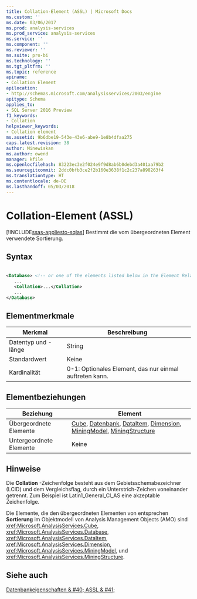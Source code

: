 ```yaml
---
title: Collation-Element (ASSL) | Microsoft Docs
ms.custom: ''
ms.date: 03/06/2017
ms.prod: analysis-services
ms.prod_service: analysis-services
ms.service: ''
ms.component: ''
ms.reviewer: ''
ms.suite: pro-bi
ms.technology: ''
ms.tgt_pltfrm: ''
ms.topic: reference
apiname:
- Collation Element
apilocation:
- http://schemas.microsoft.com/analysisservices/2003/engine
apitype: Schema
applies_to:
- SQL Server 2016 Preview
f1_keywords:
- Collation
helpviewer_keywords:
- Collation element
ms.assetid: 9b6dbe19-543e-43e6-abe9-1e8b4dfaa275
caps.latest.revision: 38
author: Minewiskan
ms.author: owend
manager: kfile
ms.openlocfilehash: 83223ec3e2f024e9f9d8ab6b0debd3a401aa79b2
ms.sourcegitcommit: 2ddc0bfb3ce2f2b160e3638f1c2c237a898263f4
ms.translationtype: HT
ms.contentlocale: de-DE
ms.lasthandoff: 05/03/2018
---
```

# <a name="collation-element-assl"></a>Collation-Element (ASSL)
[!INCLUDE[ssas-appliesto-sqlas](../../../includes/ssas-appliesto-sqlas.md)]
  Bestimmt die vom übergeordneten Element verwendete Sortierung.  
  
## <a name="syntax"></a>Syntax  
  
```xml  
  
<Database> <!-- or one of the elements listed below in the Element Relationships table -->  
   ...  
   <Collation>...</Collation>  
   ...  
</Database>  
```  
  
## <a name="element-characteristics"></a>Elementmerkmale  
  
|Merkmal|Beschreibung|  
|--------------------|-----------------|  
|Datentyp und -länge|String|  
|Standardwert|Keine|  
|Kardinalität|0-1: Optionales Element, das nur einmal auftreten kann.|  
  
## <a name="element-relationships"></a>Elementbeziehungen  
  
|Beziehung|Element|  
|------------------|-------------|  
|Übergeordnete Elemente|[Cube](../../../analysis-services/scripting/objects/cube-element-assl.md), [Datenbank](../../../analysis-services/scripting/objects/database-element-assl.md), [DataItem](../../../analysis-services/scripting/data-type/dataitem-data-type-assl.md), [Dimension](../../../analysis-services/scripting/objects/dimension-element-assl.md), [MiningModel](../../../analysis-services/scripting/objects/miningmodel-element-assl.md), [MiningStructure](../../../analysis-services/scripting/objects/miningstructure-element-assl.md)|  
|Untergeordnete Elemente|Keine|  
  
## <a name="remarks"></a>Hinweise  
 Die **Collation** -Zeichenfolge besteht aus dem Gebietsschemabezeichner (LCID) und dem Vergleichsflag, durch ein Unterstrich-Zeichen voneinander getrennt. Zum Beispiel ist Latin1_General_CI_AS eine akzeptable Zeichenfolge.  
  
 Die Elemente, die den übergeordneten Elementen von entsprechen **Sortierung** im Objektmodell von Analysis Management Objects (AMO) sind <xref:Microsoft.AnalysisServices.Cube>, <xref:Microsoft.AnalysisServices.Database>, <xref:Microsoft.AnalysisServices.DataItem>, <xref:Microsoft.AnalysisServices.Dimension>, <xref:Microsoft.AnalysisServices.MiningModel>, und <xref:Microsoft.AnalysisServices.MiningStructure>.  
  
## <a name="see-also"></a>Siehe auch  
 [Datenbankeigenschaften & #40; ASSL & #41;](../../../analysis-services/scripting/properties/properties-assl.md)  
  
  
